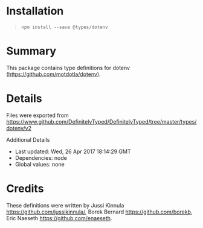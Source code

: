 # Installation
> `npm install --save @types/dotenv`

# Summary
This package contains type definitions for dotenv (https://github.com/motdotla/dotenv).

# Details
Files were exported from https://www.github.com/DefinitelyTyped/DefinitelyTyped/tree/master/types/dotenv/v2

Additional Details
 * Last updated: Wed, 26 Apr 2017 18:14:29 GMT
 * Dependencies: node
 * Global values: none

# Credits
These definitions were written by Jussi Kinnula <https://github.com/jussikinnula/>, Borek Bernard <https://github.com/borekb>, Eric Naeseth <https://github.com/enaeseth>.
